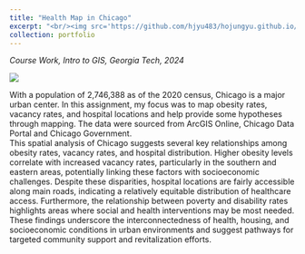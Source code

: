 ```yaml
---
title: "Health Map in Chicago"
excerpt: "<br/><img src='https://github.com/hjyu483/hojungyu.github.io/blob/master/images/healthmap.png?raw=true'>"
collection: portfolio
---
```

*Course Work, Intro to GIS, Georgia Tech, 2024* <br>

<img src = 'https://github.com/hjyu483/hojungyu.github.io/blob/master/images/healthmap.png?raw=true'> 

With a population of 2,746,388 as of the 2020 census, Chicago is a major urban center. In this assignment, my focus was to map obesity rates, vacancy rates, and hospital locations and help provide some hypotheses through mapping. The data were sourced from ArcGIS Online, Chicago Data Portal and Chicago Government.<br>
This spatial analysis of Chicago suggests several key relationships among obesity rates, vacancy rates, and hospital distribution. Higher obesity levels correlate with increased vacancy rates, particularly in the southern and eastern areas, potentially linking these factors with socioeconomic challenges. Despite these disparities, hospital locations are fairly accessible along main roads, indicating a relatively equitable distribution of healthcare access. Furthermore, the relationship between poverty and disability rates highlights areas where social and health interventions may be most needed. These findings underscore the interconnectedness of health, housing, and socioeconomic conditions in urban environments and suggest pathways for targeted community support and revitalization efforts. <br>

<!--From this map, we can propose three hypotheses:
1. Obesity rates are highly correlated with poverty levels.
2. Hospital locations show minimal association with poverty; however, this requires further analysis.
3. There may exist a relationship between vacancy rates and obesity levels.--!>
